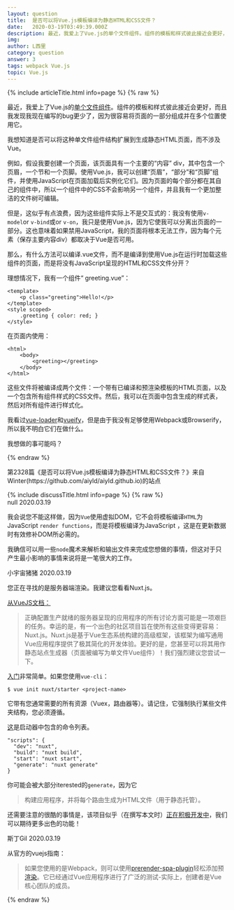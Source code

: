 ```yaml
---
layout: question
title:  是否可以将Vue.js模板编译为静态HTML和CSS文件？
date:   2020-03-19T03:49:39.000Z
description: 最近，我爱上了Vue.js的单个文件组件。组件的模板和样式彼此接近会更好，而且我发现我现在编写的bug更少了，因为很容易将页面的一部分组成并在多个位置使用...
img: 
author: L西里
category: question
answer: 3
tags: webpack Vue.js
topic: Vue.js
---
```

<div class="article-root">
  <div class="article">
    {% include articleTitle.html info=page %}
    {% raw %}
    <div class="article-content"><p><font style="vertical-align: inherit;"><font style="vertical-align: inherit;">最近，我爱上了Vue.js的</font></font><a href="https://vuejs.org/v2/guide/single-file-components.html" rel="noreferrer"><font style="vertical-align: inherit;"><font style="vertical-align: inherit;">单个文件组件</font></font></a><font style="vertical-align: inherit;"><font style="vertical-align: inherit;">。</font><font style="vertical-align: inherit;">组件的模板和样式彼此接近会更好，而且我发现我现在编写的bug更少了，因为很容易将页面的一部分组成并在多个位置使用它。</font></font></p>

<p><font style="vertical-align: inherit;"><font style="vertical-align: inherit;">我想知道是否可以将这种单文件组件结构扩展到生成静态HTML页面，而不涉及Vue。</font></font></p>

<p><font style="vertical-align: inherit;"><font style="vertical-align: inherit;">例如，假设我要创建一个页面，该页面具有一个主要的“内容” div，其中包含一个页眉，一个节和一个页脚。</font><font style="vertical-align: inherit;">使用Vue.js，我可以创建“页眉”，“部分”和“页脚”组件，并使用JavaScript在页面加载后实例化它们。</font><font style="vertical-align: inherit;">因为页面的每个部分都在其自己的组件中，所以一个组件中的CSS不会影响另一个组件，并且我有一个更加整洁的文件树可编辑。</font></font></p>

<p><font style="vertical-align: inherit;"><font style="vertical-align: inherit;">但是，这似乎有点浪费，因为这些组件实际上不是交互式的：我没有使用</font></font><code>v-model</code><font style="vertical-align: inherit;"><font style="vertical-align: inherit;">or </font></font><code>v-bind</code><font style="vertical-align: inherit;"><font style="vertical-align: inherit;">或or </font></font><code>v-on</code><font style="vertical-align: inherit;"><font style="vertical-align: inherit;">，我只是使用Vue.js，因为它使我可以分离出页面的一部分。</font><font style="vertical-align: inherit;">这也意味着如果禁用JavaScript，我的页面将根本无法工作，因为每个元素（保存主要内容div）都取决于Vue是否可用。</font></font></p>

<p><font style="vertical-align: inherit;"><font style="vertical-align: inherit;">那么，有什么方法可以编译.vue文件，而不是编译到使用Vue.js在运行时加载这些组件的页面，而是将没有JavaScript呈现的HTML和CSS文件分开？</font></font></p>

<p><font style="vertical-align: inherit;"><font style="vertical-align: inherit;">理想情况下，我有一个组件“ greeting.vue”：</font></font></p>

<pre><code>&lt;template&gt;<font></font>
    &lt;p class="greeting"&gt;Hello!&lt;/p&gt;<font></font>
&lt;/template&gt;<font></font>
&lt;style scoped&gt;<font></font>
    .greeting { color: red; }<font></font>
&lt;/style&gt;<font></font>
</code></pre>

<p><font style="vertical-align: inherit;"><font style="vertical-align: inherit;">在页面内使用：</font></font></p>

<pre><code>&lt;html&gt;<font></font>
    &lt;body&gt;<font></font>
        &lt;greeting&gt;&lt;/greeting&gt;<font></font>
    &lt;/body&gt;<font></font>
&lt;/html&gt;<font></font>
</code></pre>

<p><font style="vertical-align: inherit;"><font style="vertical-align: inherit;">这些文件将被编译成两个文件：一个带有已编译和预渲染模板的HTML页面，以及一个包含所有组件样式的CSS文件。</font><font style="vertical-align: inherit;">然后，我可以在页面中包含生成的样式表，然后对所有组件进行样式化。</font></font></p>

<p><font style="vertical-align: inherit;"><font style="vertical-align: inherit;">我看过</font></font><a href="https://github.com/vuejs/vue-loader" rel="noreferrer"><font style="vertical-align: inherit;"><font style="vertical-align: inherit;">vue-loader</font></font></a><font style="vertical-align: inherit;"><font style="vertical-align: inherit;">和</font></font><a href="https://github.com/vuejs/vueify" rel="noreferrer"><font style="vertical-align: inherit;"><font style="vertical-align: inherit;">vueify</font></font></a><font style="vertical-align: inherit;"><font style="vertical-align: inherit;">，但是由于我没有足够使用Webpack或Browserify，所以我不明白它们在做什么。</font></font></p>

<p><font style="vertical-align: inherit;"><font style="vertical-align: inherit;">我想做的事可能吗？</font></font></p></div>
    {% endraw %}
  </div>
  <p class="winter_mark">第2328篇《是否可以将Vue.js模板编译为静态HTML和CSS文件？》来自Winter(https://github.com/aiyld/aiyld.github.io)的站点</p>
  <div class="discuss-wrapper">
    {% include discussTitle.html info=page %}
    {% raw %}
    <div class="discuss-item">
        <div class="discuss-parent">
          <div class="discuss-meta">
            <span class="discuss-user">null</span>
            <span class="discuss-time">2020.03.19</span>
          </div>
          <div class="discuss-comment"><p><font style="vertical-align: inherit;"><font style="vertical-align: inherit;">我会说您不能这样做，因为</font></font><code>Vue</code><font style="vertical-align: inherit;"><font style="vertical-align: inherit;">使用虚拟DOM，它不会将模板编译</font></font><code>HTML</code><font style="vertical-align: inherit;"><font style="vertical-align: inherit;">为JavaScript </font></font><code>render functions</code><font style="vertical-align: inherit;"><font style="vertical-align: inherit;">，</font><font style="vertical-align: inherit;">而是将</font><font style="vertical-align: inherit;">模板编译</font><font style="vertical-align: inherit;">为JavaScript </font><font style="vertical-align: inherit;">，这是在更新数据时有效修补DOM所必需的。</font></font></p>

<p><font style="vertical-align: inherit;"><font style="vertical-align: inherit;">我确信可以用一些</font></font><code>node</code><font style="vertical-align: inherit;"><font style="vertical-align: inherit;">魔术来解析和输出文件</font><font style="vertical-align: inherit;">来完成您想做的事情</font><font style="vertical-align: inherit;">，但这对于只产生最小影响的事情来说将是一笔很大的工作。</font></font></p></div>
        </div></div><div class="discuss-item">
        <div class="discuss-parent">
          <div class="discuss-meta">
            <span class="discuss-user">小宇宙猪猪</span>
            <span class="discuss-time">2020.03.19</span>
          </div>
          <div class="discuss-comment"><p><font style="vertical-align: inherit;"><font style="vertical-align: inherit;">您正在寻找的是服务器端渲染。</font><font style="vertical-align: inherit;">我建议您看看Nuxt.js。</font></font></p>

<p><a href="https://vuejs.org/v2/guide/ssr.html#Nuxt-js" rel="noreferrer"><font style="vertical-align: inherit;"><font style="vertical-align: inherit;">从VueJS文档：</font></font></a></p>

<blockquote>
  <p><font style="vertical-align: inherit;"><font style="vertical-align: inherit;">正确配置生产就绪的服务器呈现的应用程序的所有讨论方面可能是一项艰巨的任务。</font><font style="vertical-align: inherit;">幸运的是，有一个出色的社区项目旨在使所有这些变得更容易：Nuxt.js。</font><font style="vertical-align: inherit;">Nuxt.js是基于Vue生态系统构建的高级框架，该框架为编写通用Vue应用程序提供了极其简化的开发体验。</font><font style="vertical-align: inherit;">更好的是，您甚至可以将其用作静态站点生成器（页面被编写为单文件Vue组件）！</font><font style="vertical-align: inherit;">我们强烈建议您尝试一下。</font></font></p>
</blockquote>

<p><font style="vertical-align: inherit;"></font><a href="https://nuxtjs.org/guide/installation" rel="noreferrer"><font style="vertical-align: inherit;"><font style="vertical-align: inherit;">入门</font></font></a><font style="vertical-align: inherit;"><font style="vertical-align: inherit;">非常简单</font><font style="vertical-align: inherit;">。</font><font style="vertical-align: inherit;">如果您使用</font></font><code>vue-cli</code><font style="vertical-align: inherit;"><font style="vertical-align: inherit;">：</font></font></p>

<pre><code>$ vue init nuxt/starter &lt;project-name&gt;
</code></pre>

<p><font style="vertical-align: inherit;"><font style="vertical-align: inherit;">它带有您通常需要的所有资源（Vuex，路由器等）。</font><font style="vertical-align: inherit;">请记住，它强制执行某些文件夹结构，您必须遵循。</font></font></p>

<p><a href="https://nuxtjs.org/guide/commands" rel="noreferrer"><font style="vertical-align: inherit;"><font style="vertical-align: inherit;">这</font></font></a><font style="vertical-align: inherit;"><font style="vertical-align: inherit;">是启动器中包含的命令列表。</font></font></p>

<pre><code>"scripts": {<font></font>
  "dev": "nuxt",<font></font>
  "build": "nuxt build",<font></font>
  "start": "nuxt start",<font></font>
  "generate": "nuxt generate"<font></font>
}<font></font>
</code></pre>

<p><font style="vertical-align: inherit;"><font style="vertical-align: inherit;">你可能会被大部分iterested的</font></font><code>generate</code><font style="vertical-align: inherit;"><font style="vertical-align: inherit;">，因为它</font></font></p>

<blockquote>
  <p><font style="vertical-align: inherit;"><font style="vertical-align: inherit;">构建应用程序，并将每个路由生成为HTML文件（用于静态托管）。</font></font></p>
</blockquote>

<p><font style="vertical-align: inherit;"><font style="vertical-align: inherit;">还需要注意的很酷的事情是，该项目似乎（在撰写本文时）</font></font><a href="https://github.com/nuxt/nuxt.js" rel="noreferrer"><font style="vertical-align: inherit;"><font style="vertical-align: inherit;">正在积极开发中</font></font></a><font style="vertical-align: inherit;"><font style="vertical-align: inherit;">，我们可以期待更多出色的功能！</font></font></p></div>
        </div></div><div class="discuss-item">
        <div class="discuss-parent">
          <div class="discuss-meta">
            <span class="discuss-user">斯丁Gil</span>
            <span class="discuss-time">2020.03.19</span>
          </div>
          <div class="discuss-comment"><p><font style="vertical-align: inherit;"><font style="vertical-align: inherit;">从官方的vuejs指南：</font></font></p>

<blockquote>
  <p><font style="vertical-align: inherit;"><font style="vertical-align: inherit;">如果您使用的是Webpack，则可以使用</font></font><a href="https://github.com/chrisvfritz/prerender-spa-plugin" rel="noreferrer"><font style="vertical-align: inherit;"><font style="vertical-align: inherit;">prerender-spa-plugin</font></font></a><font style="vertical-align: inherit;"><font style="vertical-align: inherit;">轻松添加预</font><a href="https://github.com/chrisvfritz/prerender-spa-plugin" rel="noreferrer"><font style="vertical-align: inherit;">渲染</font></a><font style="vertical-align: inherit;">。</font><font style="vertical-align: inherit;">它已经通过Vue应用程序进行了广泛的测试-实际上，创建者是Vue核心团队的成员。</font></font></p>
</blockquote></div>
        </div></div>
    {% endraw %}
  </div>
<div>
